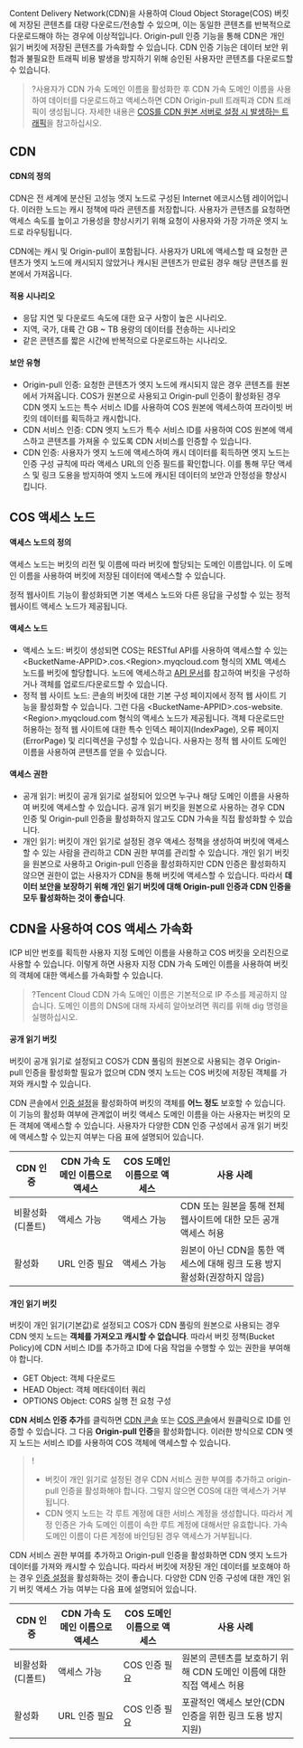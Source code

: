 Content Delivery Network(CDN)을 사용하여 Cloud Object Storage(COS) 버킷에 저장된 콘텐츠를 대량 다운로드/전송할 수 있으며, 이는 동일한 콘텐츠를 반복적으로 다운로드해야 하는 경우에 이상적입니다. Origin-pull 인증 기능을 통해 CDN은 개인 읽기 버킷에 저장된 콘텐츠를 가속화할 수 있습니다. CDN 인증 기능은 데이터 보안 위험과 불필요한 트래픽 비용 발생을 방지하기 위해 승인된 사용자만 콘텐츠를 다운로드할 수 있습니다.


>?사용자가 CDN 가속 도메인 이름을 활성화한 후 CDN 가속 도메인 이름을 사용하여 데이터를 다운로드하고 액세스하면 CDN Origin-pull 트래픽과 CDN 트래픽이 생성됩니다. 자세한 내용은 [COS를 CDN 원본 서버로 설정 시 발생하는 트래픽](https://intl.cloud.tencent.com/document/product/436/33776)을 참고하십시오.


## CDN

#### CDN의 정의

CDN은 전 세계에 분산된 고성능 엣지 노드로 구성된 Internet 에코시스템 레이어입니다. 이러한 노드는 캐시 정책에 따라 콘텐츠를 저장합니다. 사용자가 콘텐츠를 요청하면 액세스 속도를 높이고 가용성을 향상시키기 위해 요청이 사용자와 가장 가까운 엣지 노드로 라우팅됩니다.

CDN에는 캐시 및 Origin-pull이 포함됩니다. 사용자가 URL에 액세스할 때 요청한 콘텐츠가 엣지 노드에 캐시되지 않았거나 캐시된 콘텐츠가 만료된 경우 해당 콘텐츠를 원본에서 가져옵니다.

#### 적용 시나리오

- 응답 지연 및 다운로드 속도에 대한 요구 사항이 높은 시나리오.
- 지역, 국가, 대륙 간 GB ~ TB 용량의 데이터를 전송하는 시나리오
- 같은 콘텐츠를 짧은 시간에 반복적으로 다운로드하는 시나리오.

#### 보안 유형

- Origin-pull 인증: 요청한 콘텐츠가 엣지 노드에 캐시되지 않은 경우 콘텐츠를 원본에서 가져옵니다. COS가 원본으로 사용되고 Origin-pull 인증이 활성화된 경우 CDN 엣지 노드는 특수 서비스 ID를 사용하여 COS 원본에 액세스하여 프라이빗 버킷의 데이터를 획득하고 캐시합니다.
 - CDN 서비스 인증: CDN 엣지 노드가 특수 서비스 ID를 사용하여 COS 원본에 액세스하고 콘텐츠를 가져올 수 있도록 CDN 서비스를 인증할 수 있습니다.
- CDN 인증: 사용자가 엣지 노드에 액세스하여 캐시 데이터를 획득하면 엣지 노드는 인증 구성 규칙에 따라 액세스 URL의 인증 필드를 확인합니다. 이를 통해 무단 액세스 및 링크 도용을 방지하여 엣지 노드에 캐시된 데이터의 보안과 안정성을 향상시킵니다.

## COS 액세스 노드

#### 액세스 노드의 정의

액세스 노드는 버킷의 리전 및 이름에 따라 버킷에 할당되는 도메인 이름입니다. 이 도메인 이름을 사용하여 버킷에 저장된 데이터에 액세스할 수 있습니다.

정적 웹사이트 기능이 활성화되면 기본 액세스 노드와 다른 응답을 구성할 수 있는 정적 웹사이트 액세스 노드가 제공됩니다.

#### 액세스 노드

- 액세스 노드: 버킷이 생성되면 COS는 RESTful API를 사용하여 액세스할 수 있는 &lt;BucketName-APPID>.cos.&lt;Region>.myqcloud.com 형식의 XML 액세스 노드를 버킷에 할당합니다. 노드에 액세스하고 [API 문서](https://intl.cloud.tencent.com/document/product/436/7751)를 참고하여 버킷을 구성하거나 객체를 업로드/다운로드할 수 있습니다.
- 정적 웹 사이트 노드: 콘솔의 버킷에 대한 기본 구성 페이지에서 정적 웹 사이트 기능을 활성화할 수 있습니다. 그런 다음 &lt;BucketName-APPID>.cos-website.&lt;Region>.myqcloud.com 형식의 액세스 노드가 제공됩니다. 객체 다운로드만 허용하는 정적 웹 사이트에 대한 특수 인덱스 페이지(IndexPage), 오류 페이지(ErrorPage) 및 리디렉션을 구성할 수 있습니다. 사용자는 정적 웹 사이트 도메인 이름을 사용하여 콘텐츠를 얻을 수 있습니다.

#### 액세스 권한

- 공개 읽기: 버킷이 공개 읽기로 설정되어 있으면 누구나 해당 도메인 이름을 사용하여 버킷에 액세스할 수 있습니다. 공개 읽기 버킷을 원본으로 사용하는 경우 CDN 인증 및 Origin-pull 인증을 활성화하지 않고도 CDN 가속을 직접 활성화할 수 있습니다.
- 개인 읽기: 버킷이 개인 읽기로 설정된 경우 액세스 정책을 생성하여 버킷에 액세스할 수 있는 사람을 관리하고 CDN 권한 부여를 관리할 수 있습니다. 개인 읽기 버킷을 원본으로 사용하고 Origin-pull 인증을 활성화하지만 CDN 인증은 활성화하지 않으면 권한이 없는 사용자가 CDN을 통해 버킷에 액세스할 수 있습니다. 따라서 **데이터 보안을 보장하기 위해 개인 읽기 버킷에 대해 Origin-pull 인증과 CDN 인증을 모두 활성화하는 것이 좋습니다**.

## CDN을 사용하여 COS 액세스 가속화

ICP 비안 번호를 획득한 사용자 지정 도메인 이름을 사용하고 COS 버킷을 오리진으로 사용할 수 있습니다. 이렇게 하면 사용자 지정 CDN 가속 도메인 이름을 사용하여 버킷의 객체에 대한 액세스를 가속화할 수 있습니다.

>?Tencent Cloud CDN 가속 도메인 이름은 기본적으로 IP 주소를 제공하지 않습니다. 도메인 이름의 DNS에 대해 자세히 알아보려면 쿼리를 위해 dig 명령을 실행하십시오.

#### 공개 읽기 버킷

버킷이 공개 읽기로 설정되고 COS가 CDN 풀링의 원본으로 사용되는 경우 Origin-pull 인증을 활성화할 필요가 없으며 CDN 엣지 노드는 COS 버킷에 저장된 객체를 가져와 캐시할 수 있습니다.

CDN 콘솔에서 [인증 설정](https://intl.cloud.tencent.com/document/product/228/35237)을 활성화하여 버킷의 객체를 **어느 정도** 보호할 수 있습니다. 이 기능의 활성화 여부에 관계없이 버킷 액세스 도메인 이름을 아는 사용자는 버킷의 모든 객체에 액세스할 수 있습니다. 사용자가 다양한 CDN 인증 구성에서 공개 읽기 버킷에 액세스할 수 있는지 여부는 다음 표에 설명되어 있습니다.

| CDN 인증 | CDN 가속 도메인 이름으로 액세스 | COS 도메인 이름으로 액세스 | 사용 사례                                        |
| ------------ | ---------------- | ------------ | ----------------------------------------------- |
| 비활성화(디폴트) | 액세스 가능           | 액세스 가능       | CDN 또는 원본을 통해 전체 웹사이트에 대한 모든 공개 액세스 허용       |
| 활성화         | URL 인증 필요  | 액세스 가능       | 원본이 아닌 CDN을 통한 액세스에 대해 링크 도용 방지 활성화(권장하지 않음) |

#### 개인 읽기 버킷

버킷이 개인 읽기(기본값)로 설정되고 COS가 CDN 풀링의 원본으로 사용되는 경우 CDN 엣지 노드는 **객체를 가져오고 캐시할 수 없습니다**. 따라서 버킷 정책(Bucket Policy)에 CDN 서비스 ID를 추가하고 ID에 다음 작업을 수행할 수 있는 권한을 부여해야 합니다.

- GET Object: 객체 다운로드
- HEAD Object: 객체 메타데이터 쿼리
- OPTIONS Object: CORS 실행 전 요청 구성

**CDN 서비스 인증 추가**를 클릭하면 [CDN 콘솔](https://console.cloud.tencent.com/cdn) 또는 [COS 콘솔](https://console.cloud.tencent.com/cos5)에서 원클릭으로 ID를 인증할 수 있습니다. 그 다음 **Origin-pull 인증**을 활성화합니다. 이러한 방식으로 CDN 엣지 노드는 서비스 ID를 사용하여 COS 객체에 액세스할 수 있습니다.

>!
>- 버킷이 개인 읽기로 설정된 경우 CDN 서비스 권한 부여를 추가하고 origin-pull 인증을 활성화해야 합니다. 그렇지 않으면 COS에 대한 액세스가 거부됩니다.
>- CDN 엣지 노드는 각 루트 계정에 대한 서비스 계정을 생성합니다. 따라서 계정 인증은 가속 도메인 이름이 속한 루트 계정에 대해서만 유효합니다. 가속 도메인 이름이 다른 계정에 바인딩된 경우 액세스가 거부됩니다.

CDN 서비스 권한 부여를 추가하고 Origin-pull 인증을 활성화하면 CDN 엣지 노드가 데이터를 가져와 캐시할 수 있습니다. 따라서 버킷에 저장된 개인 데이터를 보호해야 하는 경우 [인증 설정](https://intl.cloud.tencent.com/document/product/228/35237)을 활성화하는 것이 좋습니다. 다양한 CDN 인증 구성에 대한 개인 읽기 버킷 액세스 가능 여부는 다음 표에 설명되어 있습니다.

| CDN 인증 | CDN 가속 도메인 이름으로 액세스 | COS 도메인 이름으로 액세스 | 사용 사례                                        |
| ------------ | ---------------- | --------------- | ----------------------------------- |
| 비활성화(디폴트) | 액세스 가능           | COS 인증 필요 | 원본의 콘텐츠를 보호하기 위해 CDN 도메인 이름에 대한 직접 액세스 허용   |
| 활성화         | URL 인증 필요  | COS 인증 필요 | 포괄적인 액세스 보안(CDN 인증을 위한 링크 도용 방지 지원) |

